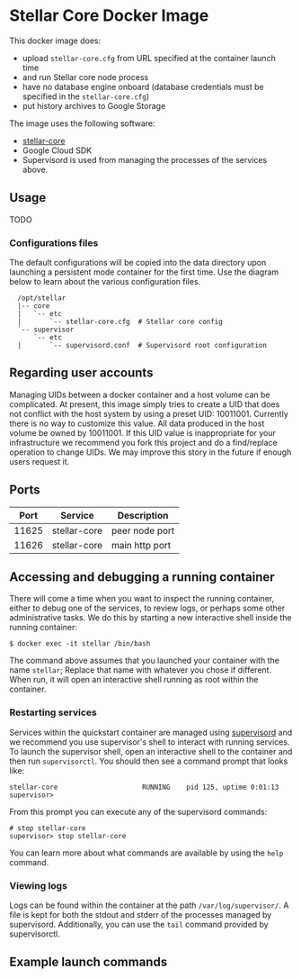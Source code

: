 # Stellar Core Docker Image

This docker image does:
- upload `stellar-core.cfg` from URL specified at the container launch time
- and run Stellar core node process
- have no database engine onboard (database credentials must be specified in the `stellar-core.cfg`)
- put history archives to Google Storage

The image uses the following software:

- [stellar-core](https://github.com/stellar/stellar-core)
- Google Cloud SDK
- Supervisord is used from managing the processes of the services above.

## Usage

TODO

### Configurations files

The default configurations will be copied into the data directory upon launching a persistent mode container for the first time.  Use the diagram below to learn about the various configuration files.

```
  /opt/stellar
  |-- core                  
  |   `-- etc
  |       `-- stellar-core.cfg  # Stellar core config
  `-- supervisor
      `-- etc
  |       `-- supervisord.conf  # Supervisord root configuration
```


## Regarding user accounts

Managing UIDs between a docker container and a host volume can be complicated.  At present, this image simply tries to create a UID that does not conflict with the host system by using a preset UID:  10011001.  Currently there is no way to customize this value.  All data produced in the host volume be owned by 10011001.  If this UID value is inappropriate for your infrastructure we recommend you fork this project and do a find/replace operation to change UIDs.  We may improve this story in the future if enough users request it.

## Ports

| Port  | Service      | Description          |
|-------|--------------|----------------------|
| 11625 | stellar-core | peer node port       |
| 11626 | stellar-core | main http port       |


## Accessing and debugging a running container

There will come a time when you want to inspect the running container, either to debug one of the services, to review logs, or perhaps some other administrative tasks.  We do this by starting a new interactive shell inside the running container:

```
$ docker exec -it stellar /bin/bash
```

The command above assumes that you launched your container with the name `stellar`; Replace that name with whatever you chose if different.  When run, it will open an interactive shell running as root within the container.

### Restarting services

Services within the quickstart container are managed using [supervisord](http://supervisord.org/index.html) and we recommend you use supervisor's shell to interact with running services.  To launch the supervisor shell, open an interactive shell to the container and then run `supervisorctl`.  You should then see a command prompt that looks like:

```shell
stellar-core                     RUNNING    pid 125, uptime 0:01:13
supervisor>
```

From this prompt you can execute any of the supervisord commands:  

```shell
# stop stellar-core
supervisor> stop stellar-core  
```

You can learn more about what commands are available by using the `help` command.

### Viewing logs

Logs can be found within the container at the path `/var/log/supervisor/`.  A file is kept for both the stdout and stderr of the processes managed by supervisord.  Additionally, you can use the `tail` command provided by supervisorctl.

## Example launch commands


